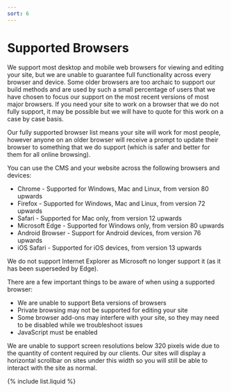 ```yaml
---
sort: 6
---
```


# Supported Browsers

We support most desktop and mobile web browsers for viewing and editing your site, but we are unable to guarantee full functionality across every browser and device. Some older browsers are too archaic to support our build methods and are used by such a small percentage of users that we have chosen to focus our support on the most recent versions of most major browsers. If you need your site to work on a browser that we do not fully support, it may be possible but we will have to quote for this work on a case by case basis.

Our fully supported browser list means your site will work for most people, however anyone on an older browser will receive a prompt to update their browser to something that we do support (which is safer and better for them for all online browsing). 

You can use the CMS and your website across the following browsers and devices:

- Chrome - Supported for Windows, Mac and Linux, from version 80 upwards
- Firefox - Supported for Windows, Mac and Linux, from version 72 upwards
- Safari - Supported for Mac only, from version 12 upwards
- Microsoft Edge - Supported for Windows only, from version 80 upwards
- Android Browser - Support for Android devices, from version 76 upwards
- iOS Safari - Supported for iOS devices, from version 13 upwards

We do not support Internet Explorer as Microsoft no longer support it (as it has been superseded by Edge). 

There are a few important things to be aware of when using a supported browser:
- We are unable to support Beta versions of browsers
- Private browsing may not be supported for editing your site
- Some browser add-ons may interfere with your site, so they may need to be disabled while we troubleshoot issues
- JavaScript must be enabled

We are unable to support screen resolutions below 320 pixels wide due to the quantity of content required by our clients. Our sites will display a horizontal scrollbar on sites under this width so you will still be able to interact with the site as normal. 

{% include list.liquid %}
